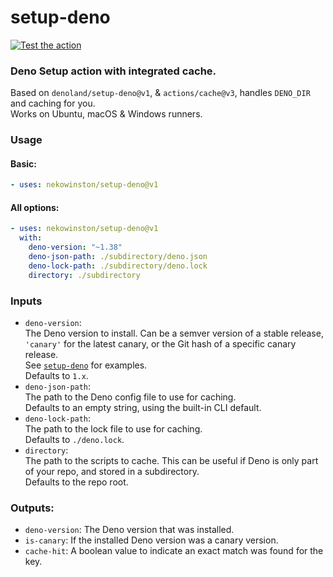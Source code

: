 # setup-deno

[![Test the action](https://github.com/nekowinston/setup-deno/actions/workflows/test.yml/badge.svg)](https://github.com/nekowinston/setup-deno/actions/workflows/test.yml)

### Deno Setup action with integrated cache.

Based on `denoland/setup-deno@v1`, & `actions/cache@v3`, handles `DENO_DIR` and caching for you.\
Works on Ubuntu, macOS & Windows runners.

### Usage

#### Basic:

```yaml
- uses: nekowinston/setup-deno@v1
```

#### All options:

```yaml
- uses: nekowinston/setup-deno@v1
  with:
    deno-version: "~1.38"
    deno-json-path: ./subdirectory/deno.json
    deno-lock-path: ./subdirectory/deno.lock
    directory: ./subdirectory
```

### Inputs
- `deno-version`:\
  The Deno version to install. Can be a semver version of a stable release, `'canary'` for the latest canary, or the Git hash of a specific canary release.\
  See [`setup-deno`](https://github.com/marketplace/actions/setup-deno) for examples.\
  Defaults to `1.x`.
- `deno-json-path`:\
  The path to the Deno config file to use for caching.\
  Defaults to an empty string, using the built-in CLI default.
- `deno-lock-path`:\
  The path to the lock file to use for caching.\
  Defaults to `./deno.lock`.
- `directory`:\
  The path to the scripts to cache. This can be useful if Deno is only part of your repo, and stored in a subdirectory.\
  Defaults to the repo root.

### Outputs:
- `deno-version`: The Deno version that was installed.
- `is-canary`: If the installed Deno version was a canary version.
- `cache-hit`: A boolean value to indicate an exact match was found for the key.